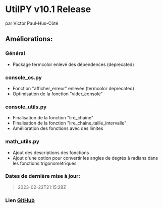 # UtilPY v10.1 Release
par Victor Paul-Hus-Côté
## Améliorations:
### Général
- Package termcolor enlevé des dépendences (deprecated)

### console_os.py
- Fonction "afficher_erreur" enlevée (termcolor deprecated)
- Optimisation de la fonction "vider_console"

### console_utils.py
- Finalisation de la fonction "lire_chaine"
- Finalisation de la fonction "lire_chaine_taille_intervalle"
- Amélioration des fonctions avec des limites

### math_utils.py
- Ajout des descriptions des fonctions
- Ajout d'une option pour convertir les angles de degrés à radians dans les fonctions trigonométriques

### Dates de dernière mise à jour:
> 2023-02-22T21:15:28Z

### Lien [GitHub](http://github.com/Killerzone09872/UtilPY "GitHub")